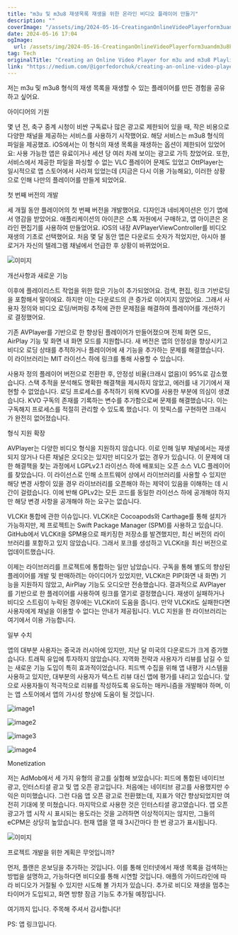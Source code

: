```yaml
---
title: "m3u 및 m3u8 재생목록 재생을 위한 온라인 비디오 플레이어 만들기"
description: ""
coverImage: "/assets/img/2024-05-16-CreatinganOnlineVideoPlayerform3uandm3u8PlaylistPlayback_0.png"
date: 2024-05-16 17:04
ogImage: 
  url: /assets/img/2024-05-16-CreatinganOnlineVideoPlayerform3uandm3u8PlaylistPlayback_0.png
tag: Tech
originalTitle: "Creating an Online Video Player for m3u and m3u8 Playlist Playback"
link: "https://medium.com/@igorfedorchuk/creating-an-online-video-player-for-m3u-and-m3u8-playlist-playback-on-ios-07e98daa1e51"
---
```



저는 m3u 및 m3u8 형식의 재생 목록을 재생할 수 있는 플레이어를 만든 경험을 공유하고 싶어요.

아이디어의 기원

몇 년 전, 축구 중계 시청이 비싼 구독료나 많은 광고로 제한되어 있을 때, 작은 비용으로 다양한 채널을 제공하는 서비스를 사용하기 시작했어요. 해당 서비스는 m3u8 형식의 파일을 제공했죠. iOS에서는 이 형식의 재생 목록을 재생하는 옵션이 제한되어 있었어요: 사용 가능한 앱은 유료이거나 세션 당 여러 차례 보이는 광고로 가득 찼었어요. 또한, 서비스에서 제공한 파일을 파싱할 수 없는 VLC 플레이어 문제도 있었고 OttPlayer는 일시적으로 앱 스토어에서 사라져 있었는데 (지금은 다시 이용 가능해요), 이러한 상황으로 인해 나만의 플레이어를 만들게 되었어요.

첫 번째 버전의 개발

<div class="content-ad"></div>

세 개월 동안 플레이어의 첫 번째 버전을 개발했어요. 디자인과 네비게이션은 인기 앱에서 영감을 받았어요. 애플리케이션의 아이콘은 스톡 자원에서 구매하고, 앱 아이콘은 온라인 편집기를 사용하여 만들었어요. iOS의 내장 AVPlayerViewController를 비디오 재생의 기초로 선택했어요. 처음 몇 달 동안 앱은 다운로드 숫자가 적었지만, 아시아 블로거가 자신의 텔레그램 채널에서 언급한 후 상황이 바뀌었어요.

![이미지](/assets/img/2024-05-16-CreatinganOnlineVideoPlayerform3uandm3u8PlaylistPlayback_0.png)

개선사항과 새로운 기능

이후에 플레이리스트 작업을 위한 많은 기능이 추가되었어요. 검색, 편집, 링크 기반로딩을 포함해서 말이에요. 하지만 이는 다운로드의 큰 증가로 이어지지 않았어요. 그래서 사용자 정의와 비디오 로딩/버퍼링 추적에 관한 문제점을 해결하여 플레이어를 개선하기로 결정했어요.

<div class="content-ad"></div>

기존 AVPlayer를 기반으로 한 향상된 플레이어가 만들어졌으며 전체 화면 모드, AirPlay 기능 및 화면 내 화면 모드를 지원합니다. 새 버전은 앱의 안정성을 향상시키고 비디오 로딩 상태를 추적하거나 플레이어에 새 기능을 추가하는 문제를 해결했습니다. 이 라이브러리는 MIT 라이선스 하에 링크를 통해 사용할 수 있습니다.

사용자 정의 플레이어 버전으로 전환한 후, 안정성 비율(크래시 없음)이 95%로 감소했습니다. 스택 추적을 분석해도 명확한 해결책을 제시하지 않았고, 에러를 내 기기에서 재현할 수 없었습니다. 로딩 프로세스를 추적하기 위해 KVO를 사용한 부분에 의심이 생겼습니다. KVO 구독의 존재를 기록하는 변수를 추가함으로써 문제를 해결했습니다. 이는 구독해지 프로세스를 적절히 관리할 수 있도록 했습니다. 이 핫픽스를 구현하면 크래시가 완전히 없어졌습니다.

형식 지원 확장

AVPlayer는 다양한 비디오 형식을 지원하지 않습니다. 이로 인해 일부 채널에서는 재생되지 않거나 다른 채널은 오디오는 있지만 비디오가 없는 경우가 있습니다. 이 문제에 대한 해결책을 찾는 과정에서 LGPLv2.1 라이선스 하에 배포되는 오픈 소스 VLC 플레이어를 찾았습니다. 이 라이선스로 인해 소프트웨어 상에서 라이브러리를 사용할 수 있지만 해당 변경 사항이 있을 경우 라이브러리를 오픈해야 하는 제약이 있음을 이해하는 데 시간이 걸렸습니다. 이에 반해 GPLv2는 모든 코드를 동일한 라이선스 하에 공개해야 하지만 해당 변경 사항을 공개해야 하는 요구는 없습니다.

<div class="content-ad"></div>

VLCKit 통합에 관한 이슈입니다. VLCKit은 Cocoapods와 Carthage를 통해 설치가 가능하지만, 제 프로젝트는 Swift Package Manager (SPM)를 사용하고 있습니다. GitHub에서 VLCKit을 SPM용으로 패키징한 저장소를 발견했지만, 최신 버전의 라이브러리를 포함하고 있지 않았습니다. 그래서 포크를 생성하고 VLCKit을 최신 버전으로 업데이트했습니다.

이제는 라이브러리를 프로젝트에 통합하는 일만 남았습니다. 구독을 통해 별도의 향상된 플레이어를 개발 및 판매하려는 아이디어가 있었지만, VLCKit은 PIP(화면 내 화면) 기능을 지원하지 않았고, AirPlay 기능도 오디오만 전송했습니다. 결과적으로 AVPlayer를 기반으로 한 플레이어를 사용하여 링크를 열기로 결정했습니다. 재생이 실패하거나 비디오 스트림이 누락된 경우에는 VLCKit이 도움을 줍니다. 만약 VLCKit도 실패한다면 사용자에게 채널을 이용할 수 없다는 안내가 제공됩니다. VLC 지원을 한 라이브러리는 여기에서 이용 가능합니다.

일부 수치

앱의 대부분 사용자는 중국과 러시아에 있지만, 지난 달 미국의 다운로드가 크게 증가했습니다. 트래픽 유입에 투자하지 않았습니다. 지역화 전략과 사용자가 리뷰를 남길 수 있는 새로운 기능 도입이 특히 효과적이었습니다. 피드백 수집을 위해 앱 내평가 시스템을 사용하고 있지만, 대부분의 사용자가 텍스트 리뷰 대신 앱에 평가를 내리고 있습니다. 앞으로 사용자들이 적극적으로 리뷰를 작성하도록 유도하는 매커니즘을 개발해야 하며, 이는 앱 스토어에서 앱의 가시성 향상에 도움이 될 것입니다.

<div class="content-ad"></div>


![image1](/assets/img/2024-05-16-CreatinganOnlineVideoPlayerform3uandm3u8PlaylistPlayback_1.png)

![image2](/assets/img/2024-05-16-CreatinganOnlineVideoPlayerform3uandm3u8PlaylistPlayback_2.png)

![image3](/assets/img/2024-05-16-CreatinganOnlineVideoPlayerform3uandm3u8PlaylistPlayback_3.png)

![image4](/assets/img/2024-05-16-CreatinganOnlineVideoPlayerform3uandm3u8PlaylistPlayback_4.png)


<div class="content-ad"></div>

Monetization

저는 AdMob에서 세 가지 유형의 광고를 실험해 보았습니다: 피드에 통합된 네이티브 광고, 인터스티셜 광고 및 앱 오픈 광고입니다. 처음에는 네이티브 광고를 사용했지만 수익은 미미했습니다. 그런 다음 앱 오픈 광고로 전환했는데, 지표가 약간 향상되었지만 여전히 기대에 못 미쳤습니다. 마지막으로 사용한 것은 인터스티셜 광고였습니다. 앱 오픈 광고가 앱 시작 시 표시되는 용도라는 것을 고려하면 이상적이지는 않지만, 그들의 eCPM은 상당히 높았습니다. 현재 앱을 열 때 3시간마다 한 번 광고가 표시됩니다.

![이미지](/assets/img/2024-05-16-CreatinganOnlineVideoPlayerform3uandm3u8PlaylistPlayback_5.png)

프로젝트 개발을 위한 계획은 무엇입니까?

<div class="content-ad"></div>

먼저, 플랜은 온보딩을 추가하는 것입니다. 이를 통해 인터넷에서 재생 목록을 검색하는 방법을 설명하고, 가능하다면 비디오를 통해 시연할 것입니다. 애플의 가이드라인에 따라 비디오가 거절될 수 있지만 시도해 볼 가치가 있습니다. 추가로 비디오 재생을 멈추는 타이머가 도입되고, 화면 방향 잠금 기능도 추가될 예정입니다.

여기까지 입니다. 주목해 주셔서 감사합니다!

PS: 앱 링크입니다.